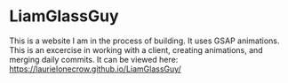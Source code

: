 # LiamGlassGuy
This is a website I am in the process of building. It uses GSAP animations. This is an excercise in working with a client, creating animations, and merging daily commits. It can be viewed here: https://laurielonecrow.github.io/LiamGlassGuy/
